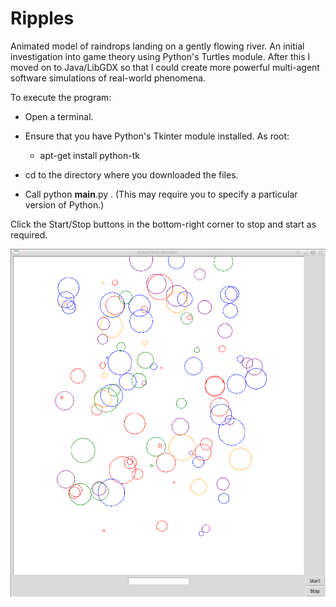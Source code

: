 # Ripples

Animated model of raindrops landing on a gently flowing river. An initial investigation into game theory using Python's Turtles module. After this I moved on to Java/LibGDX so that I could create more powerful multi-agent software simulations of real-world phenomena.

To execute the program:

- Open a terminal.

- Ensure that you have Python's Tkinter module installed. As root:
    - apt-get install python-tk

- cd to the directory where you downloaded the files.

- Call python __main__.py . (This may require you to specify a particular version of Python.)

Click the Start/Stop buttons in the bottom-right corner to stop and start as required.

![Request_response_sequence_diagram](https://github.com/PaulGreer1/Ripples/blob/main/PYTHON_RIPPLES_00001.png)
